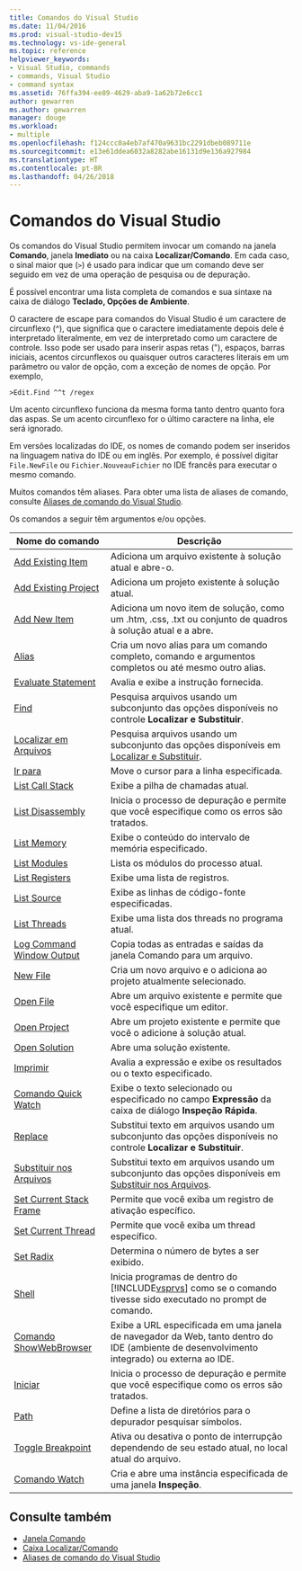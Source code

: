 ```yaml
---
title: Comandos do Visual Studio
ms.date: 11/04/2016
ms.prod: visual-studio-dev15
ms.technology: vs-ide-general
ms.topic: reference
helpviewer_keywords:
- Visual Studio, commands
- commands, Visual Studio
- command syntax
ms.assetid: 76ffa394-ee89-4629-aba9-1a62b72e6cc1
author: gewarren
ms.author: gewarren
manager: douge
ms.workload:
- multiple
ms.openlocfilehash: f124ccc0a4eb7af470a9631bc2291dbeb089711e
ms.sourcegitcommit: e13e61ddea6032a8282abe16131d9e136a927984
ms.translationtype: HT
ms.contentlocale: pt-BR
ms.lasthandoff: 04/26/2018
---
```

# <a name="visual-studio-commands"></a>Comandos do Visual Studio
Os comandos do Visual Studio permitem invocar um comando na janela **Comando**, janela **Imediato** ou na caixa **Localizar/Comando**. Em cada caso, o sinal maior que (`>`) é usado para indicar que um comando deve ser seguido em vez de uma operação de pesquisa ou de depuração.

 É possível encontrar uma lista completa de comandos e sua sintaxe na caixa de diálogo **Teclado, Opções de Ambiente**.

 O caractere de escape para comandos do Visual Studio é um caractere de circunflexo (^), que significa que o caractere imediatamente depois dele é interpretado literalmente, em vez de interpretado como um caractere de controle. Isso pode ser usado para inserir aspas retas ("), espaços, barras iniciais, acentos circunflexos ou quaisquer outros caracteres literais em um parâmetro ou valor de opção, com a exceção de nomes de opção. Por exemplo,

```
>Edit.Find ^^t /regex
```

 Um acento circunflexo funciona da mesma forma tanto dentro quanto fora das aspas. Se um acento circunflexo for o último caractere na linha, ele será ignorado.

 Em versões localizadas do IDE, os nomes de comando podem ser inseridos na linguagem nativa do IDE ou em inglês. Por exemplo, é possível digitar `File.NewFile` ou `Fichier.NouveauFichier` no IDE francês para executar o mesmo comando.

 Muitos comandos têm aliases. Para obter uma lista de aliases de comando, consulte [Aliases de comando do Visual Studio](../../ide/reference/visual-studio-command-aliases.md).

 Os comandos a seguir têm argumentos e/ou opções.

|Nome do comando|Descrição|
|------------------|-----------------|
|[Add Existing Item](../../ide/reference/add-existing-item-command.md)|Adiciona um arquivo existente à solução atual e abre-o.|
|[Add Existing Project](../../ide/reference/add-existing-project-command.md)|Adiciona um projeto existente à solução atual.|
|[Add New Item](../../ide/reference/add-new-item-command.md)|Adiciona um novo item de solução, como um .htm, .css, .txt ou conjunto de quadros à solução atual e a abre.|
|[Alias](../../ide/reference/alias-command.md)|Cria um novo alias para um comando completo, comando e argumentos completos ou até mesmo outro alias.|
|[Evaluate Statement](../../ide/reference/evaluate-statement-command.md)|Avalia e exibe a instrução fornecida.|
|[Find](../../ide/reference/find-command.md)|Pesquisa arquivos usando um subconjunto das opções disponíveis no controle **Localizar e Substituir**.|
|[Localizar em Arquivos](../../ide/reference/find-in-files-command.md)|Pesquisa arquivos usando um subconjunto das opções disponíveis em [Localizar e Substituir](../../ide/find-in-files.md).|
|[Ir para](../../ide/reference/go-to-command.md)|Move o cursor para a linha especificada.|
|[List Call Stack](../../ide/reference/list-call-stack-command.md)|Exibe a pilha de chamadas atual.|
|[List Disassembly](../../ide/reference/list-disassembly-command.md)|Inicia o processo de depuração e permite que você especifique como os erros são tratados.|
|[List Memory](../../ide/reference/list-memory-command.md)|Exibe o conteúdo do intervalo de memória especificado.|
|[List Modules](../../ide/reference/list-modules-command.md)|Lista os módulos do processo atual.|
|[List Registers](../../ide/reference/list-registers-command.md)|Exibe uma lista de registros.|
|[List Source](../../ide/reference/list-source-command.md)|Exibe as linhas de código-fonte especificadas.|
|[List Threads](../../ide/reference/list-threads-command.md)|Exibe uma lista dos threads no programa atual.|
|[Log Command Window Output](../../ide/reference/log-command-window-output-command.md)|Copia todas as entradas e saídas da janela Comando para um arquivo.|
|[New File](../../ide/reference/new-file-command.md)|Cria um novo arquivo e o adiciona ao projeto atualmente selecionado.|
|[Open File](../../ide/reference/open-file-command.md)|Abre um arquivo existente e permite que você especifique um editor.|
|[Open Project](../../ide/reference/open-project-command.md)|Abre um projeto existente e permite que você o adicione à solução atual.|
|[Open Solution](../../ide/reference/open-solution-command.md)|Abre uma solução existente.|
|[Imprimir](../../ide/reference/print-command.md)|Avalia a expressão e exibe os resultados ou o texto especificado.|
|[Comando Quick Watch](../../ide/reference/quick-watch-command.md)|Exibe o texto selecionado ou especificado no campo **Expressão** da caixa de diálogo **Inspeção Rápida**.|
|[Replace](../../ide/reference/replace-command.md)|Substitui texto em arquivos usando um subconjunto das opções disponíveis no controle **Localizar e Substituir**.|
|[Substituir nos Arquivos](../../ide/reference/replace-in-files-command.md)|Substitui texto em arquivos usando um subconjunto das opções disponíveis em [Substituir nos Arquivos](../../ide/replace-in-files.md).|
|[Set Current Stack Frame](../../ide/reference/set-current-stack-frame-command.md)|Permite que você exiba um registro de ativação específico.|
|[Set Current Thread](../../ide/reference/set-current-thread-command.md)|Permite que você exiba um thread específico.|
|[Set Radix](../../ide/reference/set-radix-command.md)|Determina o número de bytes a ser exibido.|
|[Shell](../../ide/reference/shell-command.md)|Inicia programas de dentro do [!INCLUDE[vsprvs](../../code-quality/includes/vsprvs_md.md)] como se o comando tivesse sido executado no prompt de comando.|
|[Comando ShowWebBrowser](../../ide/reference/showwebbrowser-command.md)|Exibe a URL especificada em uma janela de navegador da Web, tanto dentro do IDE (ambiente de desenvolvimento integrado) ou externa ao IDE.|
|[Iniciar](../../ide/reference/start-command.md)|Inicia o processo de depuração e permite que você especifique como os erros são tratados.|
|[Path](../../ide/reference/symbol-path-command.md)|Define a lista de diretórios para o depurador pesquisar símbolos.|
|[Toggle Breakpoint](../../ide/reference/toggle-breakpoint-command.md)|Ativa ou desativa o ponto de interrupção dependendo de seu estado atual, no local atual do arquivo.|
|[Comando Watch](../../ide/reference/watch-command.md)|Cria e abre uma instância especificada de uma janela **Inspeção**.|

## <a name="see-also"></a>Consulte também

- [Janela Comando](../../ide/reference/command-window.md)
- [Caixa Localizar/Comando](../../ide/find-command-box.md)
- [Aliases de comando do Visual Studio](../../ide/reference/visual-studio-command-aliases.md)